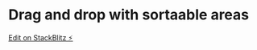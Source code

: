 # Drag and drop with sortaable areas

[Edit on StackBlitz ⚡️](https://stackblitz.com/edit/typescript-8wrcrl)
